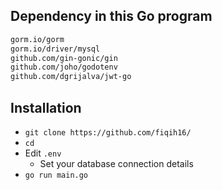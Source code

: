 ## Dependency in this Go program

```sh
gorm.io/gorm
gorm.io/driver/mysql
github.com/gin-gonic/gin
github.com/joho/godotenv
github.com/dgrijalva/jwt-go
```

## Installation

- `git clone https://github.com/fiqih16/`
- `cd `
- Edit `.env`
  - Set your database connection details
- `go run main.go`
